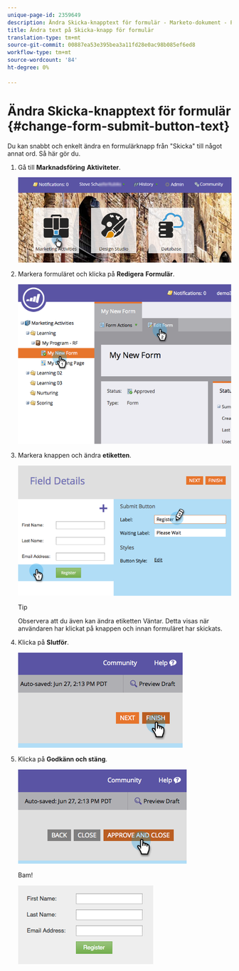 ```yaml
---
unique-page-id: 2359649
description: Ändra Skicka-knapptext för formulär - Marketo-dokument - Produktdokumentation
title: Ändra text på Skicka-knapp för formulär
translation-type: tm+mt
source-git-commit: 00887ea53e395bea3a11fd28e0ac98b085ef6ed8
workflow-type: tm+mt
source-wordcount: '84'
ht-degree: 0%

---
```



# Ändra Skicka-knapptext för formulär {#change-form-submit-button-text}

Du kan snabbt och enkelt ändra en formulärknapp från &quot;Skicka&quot; till något annat ord. Så här gör du.

1. Gå till **Marknadsföring** **Aktiviteter**.

   ![](assets/login-marketing-activities-4.png)

1. Markera formuläret och klicka på **Redigera** **Formulär**.

   ![](assets/image2014-9-15-12-3a42-3a14.png)

1. Markera knappen och ändra **etiketten**.

   ![](assets/image2014-9-15-12-3a42-3a41.png)

   >[!TIP]
   >
   >Observera att du även kan ändra etiketten Väntar. Detta visas när användaren har klickat på knappen och innan formuläret har skickats.

1. Klicka på **Slutför**.

   ![](assets/image2014-9-15-12-3a43-3a26.png)

1. Klicka på **Godkänn och stäng**.

   ![](assets/image2014-9-15-12-3a43-3a36.png)

   Bam!

   ![](assets/image2014-9-15-12-3a44-3a7.png)

